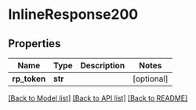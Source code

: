 # InlineResponse200

## Properties
Name | Type | Description | Notes
------------ | ------------- | ------------- | -------------
**rp_token** | **str** |  | [optional] 

[[Back to Model list]](../README.md#documentation-for-models) [[Back to API list]](../README.md#documentation-for-api-endpoints) [[Back to README]](../README.md)


